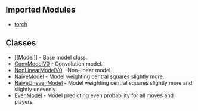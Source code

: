 ## Imported Modules
- [torch](https://pytorch.org/docs/stable/index.html)

## Classes
- [[Model]] - Base model class.
- [ConvModelV0](obsidian://open?vault=docs&file=model_builder.py%2Fclasses%2FConvModelV0) - Convolution model.
- [NonLinearModelV0](obsidian://open?vault=docs&file=model_builder.py%2Fclasses%2FNonLinearModelV0) - Non-linear model.
- [NaiveModel](obsidian://open?vault=docs&file=model_builder.py%2Fclasses%2FNaiveModel) - Model weighting central squares slightly more.
- [NaiveUnevenModel](obsidian://open?vault=docs&file=model_builder.py%2Fclasses%2FNaiveUnevenModel) - Model weighting central squares slightly more and slightly unevenly.
- [EvenModel](obsidian://open?vault=docs&file=model_builder.py%2Fclasses%2FEvenModel) - Model predicting even probability for all moves and players.